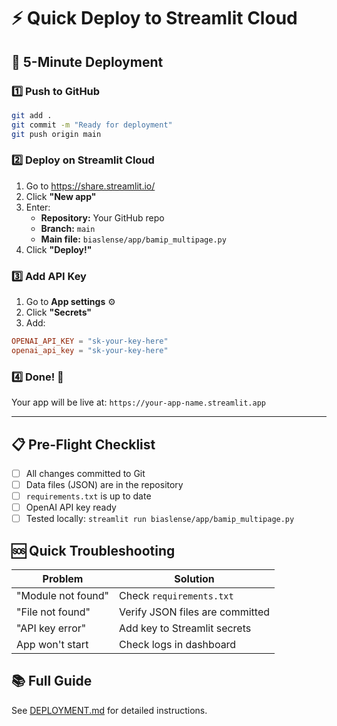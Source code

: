 # ⚡ Quick Deploy to Streamlit Cloud

## 🚀 5-Minute Deployment

### 1️⃣ Push to GitHub
```bash
git add .
git commit -m "Ready for deployment"
git push origin main
```

### 2️⃣ Deploy on Streamlit Cloud
1. Go to https://share.streamlit.io/
2. Click **"New app"**
3. Enter:
   - **Repository:** Your GitHub repo
   - **Branch:** `main`
   - **Main file:** `biaslense/app/bamip_multipage.py`
4. Click **"Deploy!"**

### 3️⃣ Add API Key
1. Go to **App settings** ⚙️
2. Click **"Secrets"**
3. Add:
```toml
OPENAI_API_KEY = "sk-your-key-here"
openai_api_key = "sk-your-key-here"
```

### 4️⃣ Done! 🎉
Your app will be live at: `https://your-app-name.streamlit.app`

---

## 📋 Pre-Flight Checklist

- [ ] All changes committed to Git
- [ ] Data files (JSON) are in the repository
- [ ] `requirements.txt` is up to date
- [ ] OpenAI API key ready
- [ ] Tested locally: `streamlit run biaslense/app/bamip_multipage.py`

## 🆘 Quick Troubleshooting

| Problem | Solution |
|---------|----------|
| "Module not found" | Check `requirements.txt` |
| "File not found" | Verify JSON files are committed |
| "API key error" | Add key to Streamlit secrets |
| App won't start | Check logs in dashboard |

## 📚 Full Guide
See [DEPLOYMENT.md](DEPLOYMENT.md) for detailed instructions.
